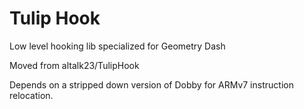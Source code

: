 # Tulip Hook
Low level hooking lib specialized for Geometry Dash

Moved from altalk23/TulipHook

Depends on a stripped down version of Dobby for ARMv7 instruction relocation.